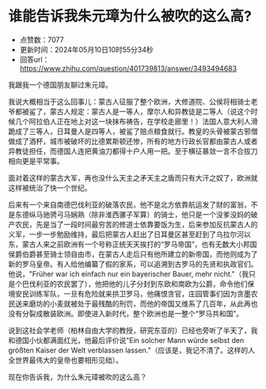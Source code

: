 # 谁能告诉我朱元璋为什么被吹的这么高?
- 点赞数：7077
- 更新时间：2024年05月10日10时55分34秒
- 回答url：https://www.zhihu.com/question/401739813/answer/3493494683
<body>
 <p data-pid="osYwzwjA">我跟我一个德国朋友聊过朱元璋。</p>
 <p data-pid="_2nmArNR">我说大概相当于这么回事儿：蒙古人征服了整个欧洲，大修道院、公侯将相骑士老爷都被鲨了，蒙古人规定：蒙古人是一等人，摩尔人和异教徒是二等人（说这个时候几个阿拉伯人正在地上对这一块抹布祷告，在学校走廊里！）法国人意大利人滑跪成了三等人，日耳曼人是四等人，被鲨了赔点粮食就行。教皇的头骨被蒙古邪僧做成了酒杯，城市被破坏的比德累斯顿还惨，所有的地方行政长官都由蒙古人或者异教徒担任，而德国人连把黄油刀都得十户人用一把。至于横征暴敛一言不合拔刀相向更是平常事。</p>
 <p data-pid="nI82rlPI">面对着这样的蒙古大军，再也没什么天主之矛天主之盾而只有大汗之奴了，欧洲就这样被统治了快一个世纪。</p>
 <p data-pid="Qukn-lBb">后来有一个来自南德巴伐利亚的破落农民，他不是北方依靠航运发了财的富翁，不是东德纵马驰骋弓马娴熟（除非淮西骡子军算）的骑士，他只是一个没爹没妈的破产农民，先是当了一段时间最穷苦的修道士依靠要饭为生，后来参加反抗蒙古人的义军，一步一步勉励维持，最后把蒙古人赶出了日耳曼区甚至赶到了乌拉尔河以东，蒙古人来之前欧洲有一个号称正统天天挨打的“罗马帝国”，也有无数大小邦国侯爵伯爵甚至骑士领自由市，在蒙古人走后只有他所建立的新帝国，而他则成为了新的罗马皇帝。有人给他编纂了假的家系，可以追溯到古罗马的先贤和执政官们。他说，"Früher war ich einfach nur ein bayerischer Bauer, mehr nicht."（我只是个巴伐利亚的农民罢了），他把他的儿子分封到东欧和南欧为公爵，命令他们保境安民训练军队，一旦有危险就来拱卫罗马，他痛恨贪官，庄园管事们因为贪墨农民送来磨坊的小麦就被处于最残酷的刑罚，而他的帝国又维系了几百年，从此再也没有分裂成散装欧洲。即使进入新时代，整个欧洲也是一整个“罗马共和国”。</p>
 <p data-pid="jKexQgQw">说到这社会学老师（柏林自由大学的教授，研究东亚的）已经也旁听了半天了，我和德国小伙都满面红光，他最后评价说"Ein solcher Mann würde selbst den größten Kaiser der Welt verblassen lassen."（应该是，我记不清了。这样的人全世界最伟大的皇帝也要相形见绌）。</p>
 <p data-pid="b3eUDU3M">现在你告诉我，为什么朱元璋被吹的这么高？</p>
 <p></p>
</body>